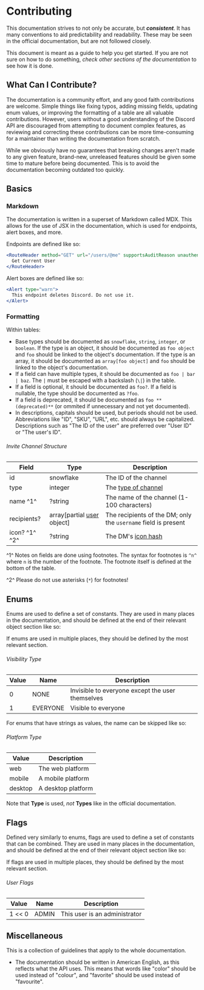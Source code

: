# Contributing

This documentation strives to not only be accurate, but ***consistent***. It has many conventions to aid predictability and readability. These may be seen in the official documentation, but are not followed closely.

This document is meant as a guide to help you get started. If you are not sure on how to do something, _check other sections of the documentation_ to see how it is done.

## What Can I Contribute?

The documentation is a community effort, and any good faith contributions are welcome. Simple things like fixing typos, adding missing fields, updating enum values, or improving the formatting of a table are all valuable contributions. However, users without a good understanding of the Discord API are discouraged from attempting to document complex features, as reviewing and correcting these contributions can be more time-consuming for a maintainer than writing the documentation from scratch.

While we obviously have no guarantees that breaking changes aren't made to any given feature, brand-new, unreleased features should be given some time to mature before being documented. This is to avoid the documentation becoming outdated too quickly.

## Basics

### Markdown

The documentation is written in a superset of Markdown called MDX. This allows for the use of JSX in the documentation, which is used for endpoints, alert boxes, and more.

Endpoints are defined like so:

```jsx
<RouteHeader method="GET" url="/users/@me" supportsAuditReason unauthenticated supportsOAuth2="scope">
  Get Current User
</RouteHeader>
```

Alert boxes are defined like so:

```jsx
<Alert type="warn">
  This endpoint deletes Discord. Do not use it.
</Alert>
```

### Formatting

Within tables:

- Base types should be documented as `snowflake`, `string`, `integer`, or `boolean`. If the type is an object, it should be documented as `foo object` and `foo` should be linked to the object's documentation. If the type is an array, it should be documented as `array[foo object]` and `foo` should be linked to the object's documentation.
- If a field can have multiple types, it should be documented as `foo | bar | baz`. The `|` must be escaped with a backslash (`\|`) in the table.
- If a field is optional, it should be documented as `foo?`. If a field is nullable, the type should be documented as `?foo`.
- If a field is deprecated, it should be documented as `foo **(deprecated)**` (or ommited if unnecessary and not yet documented).
- In descriptions, capitals should be used, but periods should not be used. Abbreviations like "ID", "SKU", "URL", etc. should always be capitalized. Descriptions such as "The ID of the user" are preferred over "User ID" or "The user's ID".

###### Invite Channel Structure

| Field         | Type                                                      | Description                                                    |
| ------------- | --------------------------------------------------------- | -------------------------------------------------------------- |
| id            | snowflake                                                 | The ID of the channel                                          |
| type          | integer                                                   | The [type of channel](/resources/channel#channel-type)         |
| name ^1^      | ?string                                                   | The name of the channel (1-100 characters)                     |
| recipients?   | array[partial [user](/resources/user#user-object) object] | The recipients of the DM; only the `username` field is present |
| icon? ^1^ ^2^ | ?string                                                   | The DM's [icon hash](/reference#cdn-formatting)                |

^1^ Notes on fields are done using footnotes. The syntax for footnotes is `^n^` where `n` is the number of the footnote. The footnote itself is defined at the bottom of the table.

^2^ Please do not use asterisks (`*`) for footnotes!

## Enums

Enums are used to define a set of constants. They are used in many places in the documentation, and should be defined at the end of their relevant object section like so:

If enums are used in multiple places, they should be defined by the most relevant section.

###### Visibility Type

| Value | Name     | Description                                      |
| ----- | -------- | ------------------------------------------------ |
| 0     | NONE     | Invisible to everyone except the user themselves |
| 1     | EVERYONE | Visible to everyone                              |

For enums that have strings as values, the name can be skipped like so:

###### Platform Type

| Value   | Description        |
| ------- | ------------------ |
| web     | The web platform   |
| mobile  | A mobile platform  |
| desktop | A desktop platform |

Note that **Type** is used, *not* **Types** like in the official documentation.

## Flags

Defined very similarly to enums, flags are used to define a set of constants that can be combined. They are used in many places in the documentation, and should be defined at the end of their relevant object section like so:

If flags are used in multiple places, they should be defined by the most relevant section.

###### User Flags

| Value  | Name  | Description                   |
| ------ | ----- | ----------------------------- |
| 1 << 0 | ADMIN | This user is an administrator |

## Miscellaneous

This is a collection of guidelines that apply to the whole documentation.

- The documentation should be written in American English, as this reflects what the API uses. This means that words like "color" should be used instead of "colour", and "favorite" should be used instead of "favourite".
